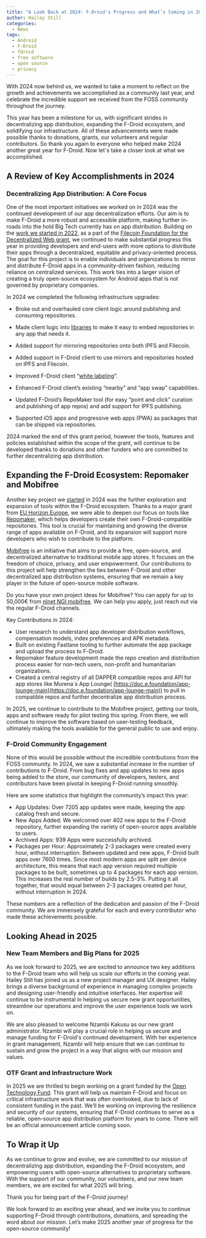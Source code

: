 ```yaml
---
title: "A Look Back at 2024: F-Droid's Progress and What’s Coming in 2025"
author: Hailey Still
categories:
  - News
tags:
  - Android
  - F-Droid
  - fdroid
  - free software
  - open source
  - privacy
---
```


With 2024 now behind us, we wanted to take a moment to reflect on the growth and achievements we accomplished as a community last year, and celebrate the incredible support we received from the FOSS community throughout the journey.

This year has been a milestone for us, with significant strides in decentralizing app distribution, expanding the F-Droid ecosystem, and solidifying our infrastructure. All of these advancements were made possible thanks to donations, grants, our volunteers and regular contributors. So thank you again to everyone who helped make 2024 another great year for F-Droid. Now let´s take a closer look at what we accomplished.

## A Review of Key Accomplishments in 2024

### Decentralizing App Distribution: A Core Focus

One of the most important initiatives we worked on in 2024 was the continued development of our app decentralization efforts. Our aim is to make F-Droid a more robust and accessible platform, making further in-roads into the hold Big Tech currently has on app distribution.  Building on the [work we started in 2022](https://f-droid.org/2022/02/05/decentralizing-distribution.html), as a part of the [Filecoin Foundation for the Decentralized Web grant](https://www.ffdweb.org/blog/guardian-project-annoucement/), we continued to make substantial progress this year in providing developers and end-users with more options to distribute their apps through a decentralized, equitable and privacy-oriented process. The goal for this project is to enable individuals and organizations to mirror and distribute F-Droid apps in a community-driven fashion, reducing reliance on centralized services. This work ties into a larger vision of creating a truly open-source ecosystem for Android apps that is not governed by proprietary companies. 

In 2024 we completed the following infrastructure upgrades:

* Broke out and overhauled core client logic around publishing and consuming repositories.

* Made client logic into [libraries]([https://f-droid.org/2023/05/02/three-client-libraries.html](https://f-droid.org/2023/05/02/three-client-libraries.html)) to make it easy to embed repositories in any app that needs it.

* Added support for mirroring repositories onto both IPFS and Filecoin.

* Added support in F-Droid client to use mirrors and repositories hosted on IPFS and Filecoin.

* Improved F-Droid client “[white labeling](https://f-droid.org/docs/Whitelabel_Builds/)”.

* Enhanced F-Droid client’s existing “nearby” and “app swap” capabilities.

* Updated F-Droid’s RepoMaker tool (for easy “point and click” curation and publishing of app repos) and add support for IPFS publishing.

* Supported iOS apps and progressive web apps (PWA) as packages that can be shipped via repositories.

2024 marked the end of this grant period, however the tools, features and policies established within the scope of the grant, will continue to be developed thanks to donations and other funders who are committed to further decentralizing app distribution.

## Expanding the F-Droid Ecosystem: Repomaker and Mobifree

Another key project we [started](https://f-droid.org/2024/05/24/mobifree.html) in 2024 was the further exploration and expansion of tools within the F-Droid ecosystem. Thanks to a major grant from [EU Horizon Europe](https://cordis.europa.eu/project/id/101135795), we were able to deepen our focus on tools like [Repomaker](https://f-droid.org/repomaker/), which helps developers create their own F-Droid-compatible repositories. This tool is crucial for maintaining and growing the diverse range of apps available on F-Droid, and its expansion will support more developers who wish to contribute to the platform.

[Mobifree](https://mobifree.org/) is an initiative that aims to provide a free, open-source, and decentralized alternative to traditional mobile app stores. It focuses on the freedom of choice, privacy, and user empowerment. Our contributions to this project will help strengthen the ties between F-Droid and other decentralized app distribution systems, ensuring that we remain a key player in the future of open-source mobile software.

Do you have your own project ideas for Mobifree?  You can apply for up to 50,000€ from [nlnet NGI mobifree](https://nlnet.nl/mobifree/).  We can help you apply, just reach out via the regular F-Droid channels.

Key Contributions in 2024:

* User research to understand app developer distribution workflows, compensation models, index preferences and APK metadata.
* Built on existing Fastlane tooling to further automate the app package and upload the process to F-Droid.
* Repomaker feature development made the repo creation and distribution process easier for non-tech users, non-profit and humanitarian organizations.
* Created a central registry of all DAPPER compatible repos and API for app stores like Murena´s App Lounge( [https://doc.e.foundation/app-lounge-main](https://doc.e.foundation/app-lounge-main)) to pull in compatible repos and further decentralize app distribution process.

In 2025, we continue to contribute to the Mobifree project, getting our tools, apps and software ready for pilot testing this spring. From there, we will continue to improve the software based on user-testing feedback, ultimately making the tools available for the general public to use and enjoy.

### F-Droid Community Engagement

None of this would be possible without the incredible contributions from the FOSS community. In 2024, we saw a substantial increase in the number of contributions to F-Droid. From bug fixes and app updates to new apps being added to the store, our community of developers, testers, and contributors have been pivotal in keeping F-Droid running smoothly.

Here are some statistics that highlight the community’s impact this year:

* App Updates: Over 7205 app updates were made, keeping the app catalog fresh and secure.
* New Apps Added: We welcomed over 402 new apps to the F-Droid repository, further expanding the variety of open-source apps available to users.
* Archived Apps: 939 Apps were successfully archived.
* Packages per Hour: Approximately 2-3 packages were created every hour, without interruption. Between updated and new apps, F-Droid built apps over 7600 times. Since most modern apps are split per device architecture, this  means that each app version required multiple packages to be built, sometimes up to 4 packages for each app version. This increases the real number of builds by 2.5-3%. Putting it all together, that would equal between 2-3 packages created per hour, without interruption in 2024.

These numbers are a reflection of the dedication and passion of the F-Droid community. We are immensely grateful for each and every contributor who made these achievements possible.

## Looking Ahead in 2025

### New Team Members and Big Plans for 2025

As we look forward to 2025, we are excited to announce two key additions to the F-Droid team who will help us scale our efforts in the coming year. Hailey Still has joined us as a new project manager and UX designer. Hailey brings a diverse background of experience in managing complex projects and designing user-friendly and intuitive interfaces. Her expertise will continue to be instrumental in helping us secure new grant opportunities, streamline our operations and improve the user experience tools we work on.

We are also pleased to welcome Nzambi Kakusu as our new grant administrator. Nzambi will play a crucial role in helping us secure and manage funding for F-Droid's continued development. With her experience in grant management, Nzambi will help ensure that we can continue to sustain and grow the project in a way that aligns with our mission and values.

### OTF Grant and Infrastructure Work

In 2025 we are thrilled to begin working on a grant funded by the [Open Technology Fund](https://www.opentech.fund/funds/free-and-open-source-software-sustainability-fund/). This grant will help us maintain F-Droid and focus on critical infrastructure work that was often overlooked, due to lack of consistent funding in the past. We’ll be working on improving the resilience and security of our systems, ensuring that F-Droid continues to serve as a reliable, open-source app distribution platform for years to come. There will be an official announcement article coming soon.

## To Wrap it Up

As we continue to grow and evolve, we are committed to our mission of decentralizing app distribution, expanding the F-Droid ecosystem, and empowering users with open-source alternatives to proprietary software. With the support of our community, our volunteers, and our new team members, we are excited for what 2025 will bring.

Thank you for being part of the F-Droid journey!

We look forward to an exciting year ahead, and we invite you to continue supporting F-Droid through contributions, donations, and spreading the word about our mission. Let’s make 2025 another year of progress for the open-source community!
